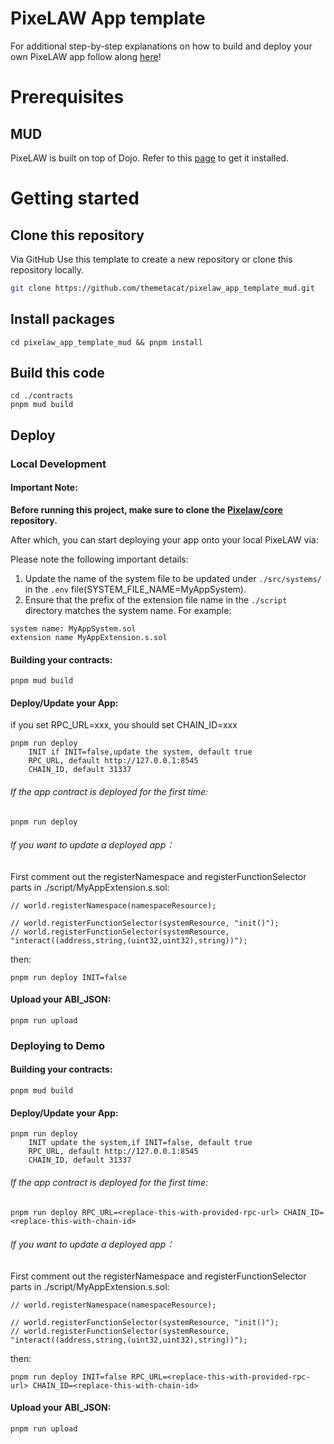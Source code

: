 # PixeLAW App template
For additional step-by-step explanations on how to build and deploy your own PixeLAW app follow along [here](https://pixelaw.github.io/book/getting-started/quick-start-mud.html)!

# Prerequisites

## MUD
PixeLAW is built on top of Dojo. Refer to this [page](https://mud.dev/quickstart) to get it installed.

# Getting started

## Clone this repository
Via GitHub
Use this template to create a new repository or clone this repository locally.
```sh
git clone https://github.com/themetacat/pixelaw_app_template_mud.git
```

## Install packages
```
cd pixelaw_app_template_mud && pnpm install
```

## Build this code
```
cd ./contracts
pnpm mud build
```

## Deploy
### Local Development
#### Important Note:

**Before running this project, make sure to clone the [Pixelaw/core](https://github.com/themetacat/pixelaw_core.git) repository.**

After which, you can start deploying your app onto your local PixeLAW via:

Please note the following important details:

1. Update the name of the system file to be updated under `./src/systems/` in the `.env` file(SYSTEM_FILE_NAME=MyAppSystem).
2. Ensure that the prefix of the extension file name in the `./script` directory matches the system name. For example:
```
system name: MyAppSystem.sol
extension name MyAppExtension.s.sol
```

#### Building your contracts:
```
pnpm mud build
```

#### Deploy/Update your App:
if you set RPC_URL=xxx, you should set CHAIN_ID=xxx
```
pnpm run deploy
    INIT if INIT=false,update the system, default true
    RPC_URL, default http://127.0.0.1:8545
    CHAIN_ID, default 31337
```

###### If the app contract is deployed for the first time: 
```
pnpm run deploy
```

###### If you want to update a deployed app：
First comment out the registerNamespace and registerFunctionSelector parts in ./script/MyAppExtension.s.sol:
```
// world.registerNamespace(namespaceResource);

// world.registerFunctionSelector(systemResource, "init()");
// world.registerFunctionSelector(systemResource, "interact((address,string,(uint32,uint32),string))");
```
then:
```
pnpm run deploy INIT=false
```

#### Upload your ABI_JSON:
```
pnpm run upload
```

### Deploying to Demo

#### Building your contracts:
```
pnpm mud build
```

#### Deploy/Update your App:
```
pnpm run deploy
    INIT update the system,if INIT=false, default true
    RPC_URL, default http://127.0.0.1:8545
    CHAIN_ID, default 31337
```

###### If the app contract is deployed for the first time: 
```
pnpm run deploy RPC_URL=<replace-this-with-provided-rpc-url> CHAIN_ID=<replace-this-with-chain-id>
```

###### If you want to update a deployed app：
First comment out the registerNamespace and registerFunctionSelector parts in ./script/MyAppExtension.s.sol:
```
// world.registerNamespace(namespaceResource);

// world.registerFunctionSelector(systemResource, "init()");
// world.registerFunctionSelector(systemResource, "interact((address,string,(uint32,uint32),string))");
```
then:
```
pnpm run deploy INIT=false RPC_URL=<replace-this-with-provided-rpc-url> CHAIN_ID=<replace-this-with-chain-id>
```

#### Upload your ABI_JSON:
```
pnpm run upload
```
